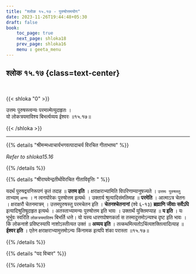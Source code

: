 ```yaml
---
title: "श्लोक १५.१७ - पुरुषोत्तमयोग"
date: 2023-11-26T19:44:48+05:30
draft: false
book:
    toc_page: true
    next_page: shloka18
    prev_page: shloka16
    menu : geeta_menu
---
```




## श्लोक १५.१७ {class=text-center}

<br/>

{{< shloka  "0"  >}}

उत्तमः पुरुषस्त्वन्यः परमात्मेत्युदाहृतः ।  
यो लोकत्रयमाविश्य बिभर्त्यव्यय ईश्वरः ॥१५.१७॥

{{< /shloka >}}

---


{{% details "श्रीमन्मध्वाचार्यभगवत्पादाचर्य विरचित  गीताभाष्य" %}}

*Refer to shloka15.16*

{{% /details %}}



{{% details "श्रीराघवेन्द्रतीर्थविरचित गीताविवृत्तिः " %}}

यदर्थं पुरुषद्वयनिरूपणं कृतं तदाह ॥ **उत्तम इति** । 
क्षराक्षराभ्यामिति विपरिणाम्यानुषज्यते । 
`उत्तमः पुरुषस्तु` ताभ्याम् `अन्यः` । 
न त्वनयोरेकः पुरुषोत्तम इत्यर्थः । 
उक्तार्य श्रुत्यादिसंमतिमाह ॥ **परमेति** । 
आत्माऽत्र चेतनः । क्षराक्षरौ
चेतनमात्रम्‌ । उत्तमपुरुषस्तु परमचेतन इति । 
**चेतनश्चेतनानां** (श्वे ६-१३) 
**ब्रह्माणि जीवाः सर्वेऽपि** इत्यादिश्रुतिषूदाहृत 
इत्यर्थः । अतस्ताभ्यामन्यः पुरुषोत्तम इति भावः । 
उक्तार्थे युक्तिमप्याह ॥ **य इति** । यः भूर्भुवः 
स्वरिति `लोकत्रयमाविश्य` बिभर्ति धत्ते। 
यो यस्य धारणपोषणकर्ता स तस्मादुत्तमोऽन्यश्च 
दृष्ट इति भावः । किं लोकनाशे प्रविष्टस्यापि 
नाशोऽस्तीत्यत उक्तं ॥ **अव्यय इति** । 
तत्कथमित्यतोऽचिंत्यशक्तित्वादित्याह ॥ **ईश्वर इति** । 
एतेन क्षराक्षराभ्यामुत्तमोऽन्यः किंनामक
इत्यपि शंका परास्ता ॥१५.१७॥

{{% /details %}}



{{% details "पद विचार" %}}


{{% /details %}}
